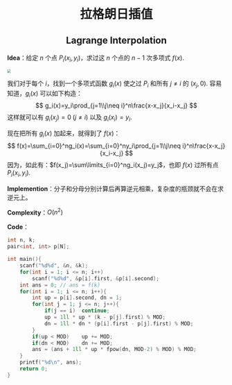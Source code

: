 <h1 style="text-align: center"> 拉格朗日插值 </h1>

<h2 style="text-align: center"> Lagrange Interpolation </h2>



**Idea**：给定 $n$ 个点 $P_i(x_i,y_i)$，求过这 $n$ 个点的 $n-1$ 次多项式 $f(x)$. 

<img src="/Users/jason/Desktop/模板/数学 Mathematics/多项式 Polynomial/img/lagrange-interpolation.png" style="zoom: 50%;" />

我们对于每个 $i$，找到一个多项式函数 $g_i(x)$ 使之过 $P_i$ 和所有 $j\neq i$ 的 $(x_j,0)$. 容易知道，$g_i(x)$ 可以如下构造：
$$
g_i(x)=y_i\prod_{j=1\\j\neq i}^n\frac{x-x_j}{x_i-x_j}
$$
这样就可以有 $g_i(x_j)=0\;(j\neq i)$ 以及 $g_i(x_i)=y_i$. 

现在把所有 $g_i(x)$ 加起来，就得到了 $f(x)$：
$$
f(x)=\sum_{i=0}^ng_i(x)=\sum_{i=0}^ny_i\prod_{j=1\\j\neq i}^n\frac{x-x_j}{x_i-x_j}
$$
因为，如此有：$f(x_j)=\sum\limits_{i=0}^ng_i(x_j)=y_j$，也即 $f(x)$ 过所有点 $P_i(x_i,y_i)$. 

**Implemention**：分子和分母分别计算后再算逆元相乘，复杂度的瓶颈就不会在求逆元上。

**Complexity**：$O(n^2)$ 

**Code**：

```cpp
int n, k;
pair<int, int> p[N];

int main(){
	scanf("%d%d", &n, &k);
	for(int i = 1; i <= n; i++)
		scanf("%d%d", &p[i].first, &p[i].second);
	int ans = 0; // ans = f(k)
	for(int i = 1; i <= n; i++){
		int up = p[i].second, dn = 1;
		for(int j = 1; j <= n; j++){
			if(j == i)	continue;
			up = 1ll * up * (k - p[j].first) % MOD;
			dn = 1ll * dn * (p[i].first - p[j].first) % MOD;
		}
		if(up < MOD)	up += MOD;
		if(dn < MOD)	dn += MOD;
		ans = (ans + 1ll * up * fpow(dn, MOD-2) % MOD) % MOD;
	}
	printf("%d\n", ans);
	return 0;
}
```

